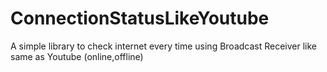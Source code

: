 # ConnectionStatusLikeYoutube
A simple library to check internet  every time using Broadcast Receiver like same as Youtube (online,offline)
